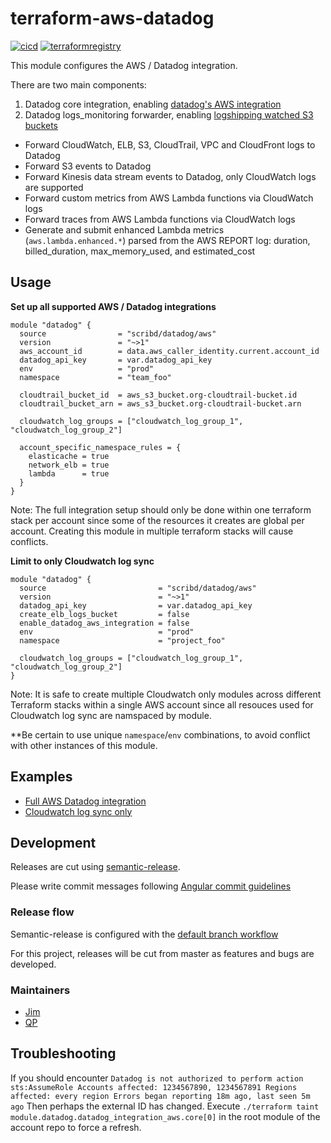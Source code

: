 # terraform-aws-datadog

[![cicd](https://github.com/scribd/terraform-aws-datadog/workflows/CICD/badge.svg)](https://github.com/scribd/terraform-aws-datadog/actions)
[![terraformregistry](https://img.shields.io/badge/terraform-registry-blueviolet)](https://registry.terraform.io/modules/scribd/datadog/aws)

This module configures the AWS / Datadog integration.

There are two main components:

1. Datadog core integration, enabling [datadog's AWS integration](https://docs.datadoghq.com/integrations/amazon_web_services/)
2. Datadog logs_monitoring forwarder, enabling [logshipping watched S3 buckets](https://github.com/DataDog/datadog-serverless-functions/tree/master/aws/logs_monitoring)
  - Forward CloudWatch, ELB, S3, CloudTrail, VPC and CloudFront logs to Datadog
  - Forward S3 events to Datadog
  - Forward Kinesis data stream events to Datadog, only CloudWatch logs are supported
  - Forward custom metrics from AWS Lambda functions via CloudWatch logs
  - Forward traces from AWS Lambda functions via CloudWatch logs
  - Generate and submit enhanced Lambda metrics (`aws.lambda.enhanced.*`) parsed from the AWS REPORT log: duration, billed_duration, max_memory_used, and estimated_cost


## Usage

**Set up all supported AWS / Datadog integrations**

```
module "datadog" {
  source                = "scribd/datadog/aws"
  version               = "~>1"
  aws_account_id        = data.aws_caller_identity.current.account_id
  datadog_api_key       = var.datadog_api_key
  env                   = "prod"
  namespace             = "team_foo"

  cloudtrail_bucket_id  = aws_s3_bucket.org-cloudtrail-bucket.id
  cloudtrail_bucket_arn = aws_s3_bucket.org-cloudtrail-bucket.arn

  cloudwatch_log_groups = ["cloudwatch_log_group_1", "cloudwatch_log_group_2"]

  account_specific_namespace_rules = {
    elasticache = true
    network_elb = true
    lambda      = true
  }
}
```

Note: The full integration setup should only be done within one terraform stack
per account since some of the resources it creates are global per account.
Creating this module in multiple terraform stacks will cause conflicts.


**Limit to only Cloudwatch log sync**

```
module "datadog" {
  source                         = "scribd/datadog/aws"
  version                        = "~>1"
  datadog_api_key                = var.datadog_api_key
  create_elb_logs_bucket         = false
  enable_datadog_aws_integration = false
  env                            = "prod"
  namespace                      = "project_foo"

  cloudwatch_log_groups = ["cloudwatch_log_group_1", "cloudwatch_log_group_2"]
}
```

Note: It is safe to create multiple Cloudwatch only modules across different
Terraform stacks within a single AWS account since all resouces used for
Cloudwatch log sync are namspaced by module.

**Be certain to use unique  `namespace`/`env` combinations, to avoid conflict with other instances of this module.


## Examples

- [Full AWS Datadog integration](https://github.com/scribd/terraform-aws-datadog/tree/master/examples/full_integration)
- [Cloudwatch log sync only](https://github.com/scribd/terraform-aws-datadog/tree/master/examples/cloudwatch_log_sync)


## Development

Releases are cut using [semantic-release](https://github.com/semantic-release/semantic-release).

Please write commit messages following [Angular commit guidelines](https://github.com/angular/angular.js/blob/master/DEVELOPERS.md#-git-commit-guidelines)


### Release flow

Semantic-release is configured with the [default branch workflow](https://semantic-release.gitbook.io/semantic-release/usage/configuration#branches)

For this project, releases will be cut from master as features and bugs are developed.


### Maintainers
- [Jim](https://github.com/jim80net)
- [QP](https://github.com/houqp)

## Troubleshooting

If you should encounter `Datadog is not authorized to perform action sts:AssumeRole Accounts affected: 1234567890, 1234567891 Regions affected: every region Errors began reporting 18m ago, last seen 5m ago`
Then perhaps the external ID has changed. Execute `./terraform taint module.datadog.datadog_integration_aws.core[0]` in the root module of the account repo to force a refresh.
